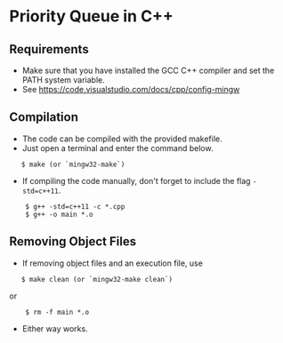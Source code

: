# Priority Queue in C++ 

 ## Requirements
 * Make sure that you have installed the GCC C++ compiler and set the PATH system variable.
 * See https://code.visualstudio.com/docs/cpp/config-mingw

 ## Compilation
 * The code can be compiled with the provided makefile.
 * Just open a terminal and enter the command below.

 ```shell
    $ make (or `mingw32-make`)
 ```

 * If compiling the code manually, don't forget to include the flag `-std=c++11`.

```shell
    $ g++ -std=c++11 -c *.cpp 
    $ g++ -o main *.o
```

 ## Removing Object Files
 * If removing object files and an execution file, use
 
 ```shell
    $ make clean (or `mingw32-make clean`)
 ```

 or

```shell
    $ rm -f main *.o
 ```

 * Either way works.